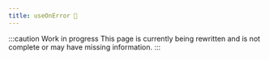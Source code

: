 ```yaml
---
title: useOnError 🚧
---
```


:::caution Work in progress
This page is currently being rewritten and is not complete or may have missing information.
:::